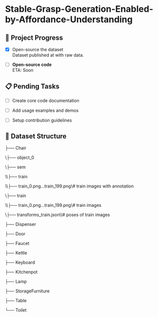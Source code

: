 # Stable-Grasp-Generation-Enabled-by-Affordance-Understanding

## 🚀 Project Progress  

- [x] Open-source the dataset  
  Dataset published at   with raw data.

- [ ] **Open-source code**  
  ETA: Soon

  

## 📋 Pending Tasks  

- [ ] Create core code documentation  

- [ ] Add usage examples and demos  

- [ ] Setup contribution guidelines  

  

## 📂 Dataset Structure  

├── Chair

\├── object_0

​\\├── sem

​\\\├── train

\\\\​├── train_0.png...train_199.png\\# train images with annotation

​\\├── train

\\\├── train_0.png...train_199.png\\\# train images 

\\├── transforms_train.json\\\\# poses of train images 

├── Dispenser

├── Door

├── Faucet

├── Kettle

├── Keyboard

├── Kitchenpot

├── Lamp

├── StorageFurniture

├── Table

└── Toilet
